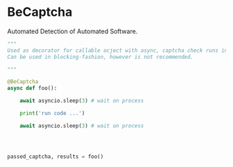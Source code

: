 # BeCaptcha
Automated Detection of Automated Software.

```python
"""
Used as decorator for callable ocject with async, captcha check runs in background.
Can be used in blocking-fashion, however is not recommended.

"""

@BeCaptcha
async def foo():

	await asyncio.sleep(3) # wait on process

	print('run code ...')

	await asyncio.sleep(3) # wait on process




passed_captcha, results = foo()
```
